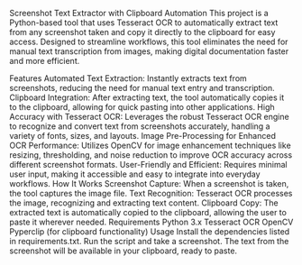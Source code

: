 Screenshot Text Extractor with Clipboard Automation
This project is a Python-based tool that uses Tesseract OCR to automatically extract text from any screenshot taken and copy it directly to the clipboard for easy access. Designed to streamline workflows, this tool eliminates the need for manual text transcription from images, making digital documentation faster and more efficient.

Features
Automated Text Extraction: Instantly extracts text from screenshots, reducing the need for manual text entry and transcription.
Clipboard Integration: After extracting text, the tool automatically copies it to the clipboard, allowing for quick pasting into other applications.
High Accuracy with Tesseract OCR: Leverages the robust Tesseract OCR engine to recognize and convert text from screenshots accurately, handling a variety of fonts, sizes, and layouts.
Image Pre-Processing for Enhanced OCR Performance: Utilizes OpenCV for image enhancement techniques like resizing, thresholding, and noise reduction to improve OCR accuracy across different screenshot formats.
User-Friendly and Efficient: Requires minimal user input, making it accessible and easy to integrate into everyday workflows.
How It Works
Screenshot Capture: When a screenshot is taken, the tool captures the image file.
Text Recognition: Tesseract OCR processes the image, recognizing and extracting text content.
Clipboard Copy: The extracted text is automatically copied to the clipboard, allowing the user to paste it wherever needed.
Requirements
Python 3.x
Tesseract OCR
OpenCV
Pyperclip (for clipboard functionality)
Usage
Install the dependencies listed in requirements.txt.
Run the script and take a screenshot.
The text from the screenshot will be available in your clipboard, ready to paste.
